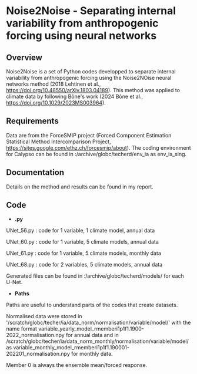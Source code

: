 # Noise2Noise - Separating internal variability from anthropogenic forcing using neural networks

Overview
--------

Noise2Noise is a set of Python codes developped to separate internal variability from anthropogenic forcing using the Noise2NOise neural networks method (2018 Lehtinen et al., https://doi.org/10.48550/arXiv.1803.04189). This method was applied to climate data by following Bône's work (2024 Bône et al., https://doi.org/10.1029/2023MS003964).

Requirements
-----------
Data are from the ForceSMIP project (Forced Component Estimation Statistical Method Intercomparison Project, https://sites.google.com/ethz.ch/forcesmip/about). The coding environment for Calypso can be found in :/archive/globc/techerd/env_ia as env_ia_sing. 

Documentation 
-------------
Details on the method and results can be found in my report.

Code 
-----------
* **.py**
  
UNet_56.py : code for 1 variable, 1 climate model, annual data

UNet_60.py : code for 1 variable, 5 climate models, annual data

UNet_61.py : code for 1 variable, 5 climate models, monthly data

UNet_68.py : code for 2 variables, 5 climate models, annual data

Generated files can be found in :/archive/globc/techerd/models/ for each U-Net.


* **Paths**

Paths are useful to understand parts of the codes that create datasets.

Normalised data were stored in '/scratch/globc/techer/ia/data_norm/normalisation/variable/model/'
with the name format variable_yearly_model_rmemberi1p1f1.1900-2022_normalisation.npy for annual data and in /scratch/globc/techer/ia/data_norm_monthly/normalisation/variable/model/ as variable_monthly_model_rmemberi1p1f1.190001-202201_normalisation.npy for monthly data.

Member 0 is always the ensemble mean/forced response.
